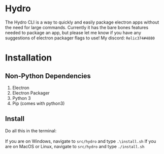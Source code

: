 # Hydro

The Hydro CLI is a way to quickly and easily package electron apps without the need for large commands.
Currently it has the bare bones features needed to package an app, but please let me know if you have any suggestions of electron packager flags to use! My discord: `Relic374#4880`

# Installation

## Non-Python Dependencies
1. Electron
2. Electron Packager
3. Python 3
4. Pip (comes with python3)

## Install
Do all this in the terminal:<br>
<br>
If you are on Windows, navigate to `src/hydro` and type `.\install.sh`
If you are on MacOS or Linux, navigate to `src/hydro` and type `./install.sh`

